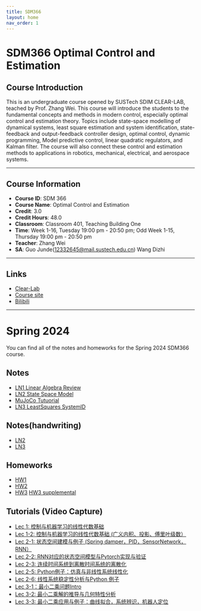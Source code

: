 ```yaml
---
title: SDM366
layout: home
nav_order: 1
---
```


# SDM366 Optimal Control and Estimation

## Course Introduction

This is an undergraduate course opened by SUSTech SDIM CLEAR-LAB, teached by Prof. Zhang Wei. This course will introduce the students to the fundamental concepts and methods in modern control, especially optimal control and estimation theory. Topics include state-space modelling of dynamical systems, least square estimation and system identification, state-feedback and output-feedback controller design, optimal control, dynamic programming, Model predictive control, linear quadratic regulators, and Kalman filter. The course will also connect these control and estimation methods to applications in robotics, mechanical, electrical, and aerospace systems.

----

## Course Information

- **Course ID**: SDM 366
- **Course Name**: Optimal Control and Estimation
- **Credit**: 3.0	
- **Credit Hours**: 48.0
- **Classroom**: Classroom 401, Teaching Building One
- **Time**: Week 1-16, Tuesday 19:00 pm - 20:50 pm; Odd Week 1-15, Thursday 19:00 pm - 20:50 pm
- **Teacher**: Zhang Wei
- **SA**: Guo Junde(12332645@mail.sustech.edu.cn) Wang Dizhi

----

## Links

- [Clear-Lab](https://www.wzhanglab.site)
- [Course site](https://clearlab-sustech.github.io/SDM366-Sp24)
- [Bilibili](https://space.bilibili.com/474380277)

----

# Spring 2024

You can find all of the notes and homeworks for the Spring 2024 SDM366 course.

## Notes

- [LN1 Linear Algebra Review](https://github.com/clearlab-sustech/SDM366-Sp24/raw/master/assets/files/LN1_LinearAlgebraReview.pdf)
- [LN2 State Space Model](https://github.com/clearlab-sustech/SDM366-Sp24/raw/master/assets/files/LN2_Sp24_StateSpaceModel.pdf)
- [MuJoCo Tutuorial](https://github.com/clearlab-sustech/SDM366-Sp24/raw/master/assets/files/MuJoCo_Tutorial.pptx)
- [LN3 LeastSquares SystemID](https://github.com/clearlab-sustech/SDM366-Sp24/raw/master/assets/files/LN3_Sp24_LeastSquares_SystemID.pdf)

## Notes(handwriting)

- [LN2](https://github.com/clearlab-sustech/SDM366-Sp24/raw/master/assets/files/LN2_handwriting.pdf)
- [LN3](https://github.com/clearlab-sustech/SDM366-Sp24/raw/master/assets/files/LN3_handwriting.pdf)

## Homeworks

- [HW1](https://github.com/clearlab-sustech/SDM366-Sp24/raw/master/assets/files/SDM_Optimal_Control_and_Estimation_HW1.pdf)
- [HW2](https://github.com/clearlab-sustech/SDM366-Sp24/raw/master/assets/files/SDM_Optimal_Control_and_Estimation_HW2.pdf)
- [HW3](https://github.com/clearlab-sustech/SDM366-Sp24/raw/master/assets/files/SDM_Optimal_Control_and_Estimation_HW3.pdf) [HW3 supplemental](https://github.com/clearlab-sustech/SDM366-Sp24/raw/master/assets/files/supplementalHW3.pdf)


## Tutorials (Video Capture)

- [Lec 1: 控制与机器学习的线性代数基础](https://www.bilibili.com/video/BV16v421r7bU/?spm_id_from=333.788)
- [Lec 1-2: 控制与机器学习的线性代数基础 (广义内积、投影、傅里叶级数）](https://www.bilibili.com/video/BV1xt421b7P5/?spm_id_from=333.788)
- [Lec 2-1: 状态空间建模与例子 (Spring damper，PID，SensorNetwork，RNN）](https://www.bilibili.com/video/BV1Sv421r7HC/?spm_id_from=333.788)
- [Lec 2-2: RNN对应的状态空间模型与Pytorch实现与验证](https://www.bilibili.com/video/BV11t42157Hr/?spm_id_from=333.999)
- [Lec 2-3: 连续时间系统到离散时间系统的离散化](https://www.bilibili.com/video/BV1gJ4m1a7Sg/?spm_id_from=333.788&vd_source=45dbbabddf51fc5827a0fed713c90afd)
- [Lec 2-5: Python例子：仿真与非线性系统线性化](https://www.bilibili.com/video/BV1Jw4m1o7cU/?spm_id_from=333.788&vd_source=45dbbabddf51fc5827a0fed713c90afd)
- [Lec 2-6: 线性系统稳定性分析与Python 例子](https://www.bilibili.com/video/BV14A4m1P7fz/?spm_id_from=333.788&vd_source=45dbbabddf51fc5827a0fed713c90afd)
- [Lec 3-1：最小二乘问题Intro](https://www.bilibili.com/video/BV1SD421V7Sf/?spm_id_from=333.788&vd_source=45dbbabddf51fc5827a0fed713c90afd)
- [Lec 3-2: 最小二乘解的推导与几何特性分析](https://www.bilibili.com/video/BV1Hj42197iL/?spm_id_from=333.788&vd_source=45dbbabddf51fc5827a0fed713c90afd)
- [Lec 3-3: 最小二乘应用与例子：曲线拟合，系统辨识，机器人定位](https://www.bilibili.com/video/BV1Mt421H7YF/?spm_id_from=333.788&vd_source=45dbbabddf51fc5827a0fed713c90afd)